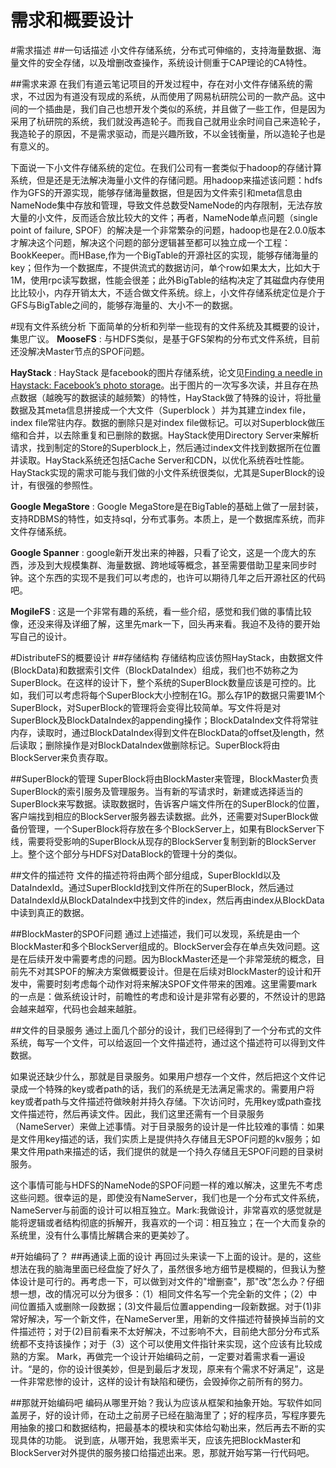 需求和概要设计
==========
#需求描述
##一句话描述
小文件存储系统，分布式可伸缩的，支持海量数据、海量文件的安全存储，以及增删改查操作，系统设计侧重于CAP理论的CA特性。

##需求来源
在我们有道云笔记项目的开发过程中，存在对小文件存储系统的需求，不过因为有道没有现成的系统，从而使用了网易杭研院公司的一款产品。这中间的一个插曲是，我们自己也想开发个类似的系统，并且做了一些工作，但是因为采用了杭研院的系统，我们就没再造轮子。而我自己就用业余时间自己来造轮子，我造轮子的原因，不是需求驱动，而是兴趣所致，不以金钱衡量，所以造轮子也是有意义的。

下面说一下小文件存储系统的定位。在我们公司有一套类似于hadoop的存储计算系统，但是还是无法解决海量小文件的存储问题。用hadoop来描述该问题：hdfs作为GFS的开源实现，能够存储海量数据，但是因为文件索引和meta信息由NameNode集中存放和管理，导致文件总数受NameNode的内存限制，无法存放大量的小文件，反而适合放比较大的文件；再者，NameNode单点问题（single point of failure, SPOF）的解决是一个非常繁杂的问题，hadoop也是在2.0.0版本才解决这个问题，解决这个问题的部分逻辑甚至都可以独立成一个工程：BookKeeper。而HBase,作为一个BigTable的开源社区的实现，能够存储海量的key；但作为一个数据库，不提供流式的数据访问，单个row如果太大，比如大于1M，使用rpc读写数据，性能会很差；此外BigTable的结构决定了其磁盘内存使用比比较小，内存开销太大，不适合做文件系统。综上，小文件存储系统定位是介于GFS与BigTable之间的，能够存海量的、大小不一的数据。

#现有文件系统分析
下面简单的分析和列举一些现有的文件系统及其概要的设计，集思广议。
**MooseFS**
: 与HDFS类似，是基于GFS架构的分布式文件系统，目前还没解决Master节点的SPOF问题。

**HayStack**
: HayStack 是facebook的图片存储系统，论文见[Finding a needle in Haystack: Facebook’s photo storage][haystack_Link]。出于图片的一次写多次读，并且存在热点数据（越晚写的数据读的越频繁）的特性，HayStack做了特殊的设计，将批量数据及其meta信息拼接成一个大文件（Superblock
）并为其建立index file，index file常驻内存。数据的删除只是对index file做标记。可以对Superblock做压缩和合并，以去除重复和已删除的数据。HayStack使用Directory Server来解析请求，找到制定的Store的Superblock上，然后通过index文件找到数据所在位置并读取。HayStack系统还包括Cache Server和CDN，以优化系统吞吐性能。HayStack实现的需求可能与我们做的小文件系统很类似，尤其是SuperBlock的设计，有很强的参照性。

**Google MegaStore**
: Google MegaStore是在BigTable的基础上做了一层封装，支持RDBMS的特性，如支持sql，分布式事务。本质上，是一个数据库系统，而非文件存储系统。

**Google Spanner**
: google新开发出来的神器，只看了论文，这是一个庞大的东西，涉及到大规模集群、海量数据、跨地域等概念，甚至需要借助卫星来同步时钟。这个东西的实现不是我们可以考虑的，也许可以期待几年之后开源社区的代码吧。

**MogileFS**
: 这是一个非常有趣的系统，看一些介绍，感觉和我们做的事情比较像，还没来得及详细了解，这里先mark一下，回头再来看。我迫不及待的要开始写自己的设计。

#DistributeFS的概要设计
##存储结构
存储结构应该仿照HayStack，由数据文件(BlockData)和数据索引文件（BlockDataIndex）组成，我们也不妨称之为SuperBlock。在这样的设计下，整个系统的SuperBlock数量应该是可控的。比如，我们可以考虑将每个SuperBlock大小控制在1G。那么存1P的数据只需要1M个SuperBlock，对SuperBlock的管理将会变得比较简单。写文件将是对SuperBlock及BlockDataIndex的appending操作；BlockDataIndex文件将常驻内存，读取时，通过BlockDataIndex得到文件在BlockData的offset及length，然后读取；删除操作是对BlockDataIndex做删除标记。SuperBlock将由BlockServer来负责存取。

##SuperBlock的管理
SuperBlock将由BlockMaster来管理，BlockMaster负责SuperBlock的索引服务及管理服务。当有新的写请求时，新建或选择适当的SuperBlock来写数据。读取数据时，告诉客户端文件所在的SuperBlock的位置，客户端找到相应的BlockServer服务器去读数据。此外，还需要对SuperBlock做备份管理，一个SuperBlock将存放在多个BlockServer上，如果有BlockServer下线，需要将受影响的SuperBlock从现存的BlockServer复制到新的BlockServer上。整个这个部分与HDFS对DataBlock的管理十分的类似。

##文件的描述符
文件的描述符将由两个部分组成，SuperBlockId以及DataIndexId。通过SuperBlockId找到文件所在的SuperBlock，然后通过DataIndexId从BlockDataIndex中找到文件的index，然后再由index从BlockData中读到真正的数据。

##BlockMaster的SPOF问题
通过上述描述，我们可以发现，系统是由一个BlockMaster和多个BlockServer组成的。BlockServer会存在单点失效问题。这是在后续开发中需要考虑的问题。因为BlockMaster还是一个非常笼统的概念，目前先不对其SPOF的解决方案做概要设计。但是在后续对BlockMaster的设计和开发中，需要时刻考虑每个动作对将来解决SPOF文件带来的困难。这里需要mark的一点是：做系统设计时，前瞻性的考虑和设计是非常有必要的，不然设计的思路会越来越窄，代码也会越来越脏。

##文件的目录服务
通过上面几个部分的设计，我们已经得到了一个分布式的文件系统，每写一个文件，可以给返回一个文件描述符，通过这个描述符可以得到文件数据。

如果说还缺少什么，那就是目录服务。如果用户想存一个文件，然后把这个文件记录成一个特殊的key或者path的话，我们的系统是无法满足需求的。需要用户将key或者path与文件描述符做映射并持久存储。下次访问时，先用key或path查找文件描述符，然后再读文件。因此，我们这里还需有一个目录服务（NameServer）来做上述事情。对于目录服务的设计是一件比较难的事情：如果是文件用key描述的话，我们实质上是提供持久存储且无SPOF问题的kv服务；如果文件用path来描述的话，我们提供的就是一个持久存储且无SPOF问题的目录树服务。

这个事情可能与HDFS的NameNode的SPOF问题一样的难以解决，这里先不考虑这些问题。很幸运的是，即使没有NameServer，我们也是一个分布式文件系统，NameServer与前面的设计可以相互独立。Mark:我做设计，非常喜欢的感觉就是能将逻辑或者结构彻底的拆解开，我喜欢的一个词：相互独立；在一个大而复杂的系统里，没有什么事情比解耦合来的更美妙了。

#开始编码了？
##再通读上面的设计
再回过头来读一下上面的设计。是的，这些想法在我的脑海里面已经盘旋了好久了，虽然很多地方细节是模糊的，但我认为整体设计是可行的。再考虑一下，可以做到对文件的"增删查"，那"改"怎么办？仔细想一想，改的情况可以分为很多：（1）相同文件名写一个完全新的文件；（2）中间位置插入或删除一段数据；(3)文件最后位置appending一段新数据。对于(1)非常好解决，写一个新文件，在NameServer里，用新的文件描述符替换掉当前的文件描述符；对于(2)目前看来不太好解决，不过影响不大，目前绝大部分分布式系统都不支持该操作；对于（3）这个可以使用文件指针来实现，这个应该有比较成熟的方案。
Mark，再做完一个设计开始编码之前，一定要对着需求看一遍设计。“是的，你的设计很美妙，但是到最后才发现，原来有个需求不好满足”，这是一件非常悲惨的设计，这样的设计有缺陷和硬伤，会毁掉你之前所有的努力。

##那就开始编码吧
编码从哪里开始？我认为应该从框架和抽象开始。写软件如同盖房子，好的设计师，在动土之前房子已经在脑海里了；好的程序员，写程序要先用抽象的接口和数据结构，把最基本的模块和实体给勾勒出来，然后再去不断的实现具体的功能。
说到底，从哪开始，我思索半天，应该先把BlockMaster和BlockServer对外提供的服务接口给描述出来。恩，那就开始写第一行代码吧。



[haystack_Link]: http://static.usenix.org/event/osdi10/tech/full_papers/Beaver.pdf "Finding a needle in Haystack: Facebook’s photo storage"
